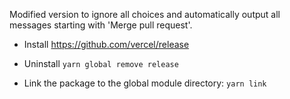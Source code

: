 Modified version to ignore all choices and automatically output all messages starting with 'Merge pull request'.

* Install https://github.com/vercel/release

* Uninstall `yarn global remove release`

* Link the package to the global module directory: `yarn link`

